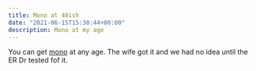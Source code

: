 ```yaml
---
title: Mono at 40ish
date: "2021-06-15T15:30:44+00:00"
description: Mono at my age
---
```

You can get [mono](https://www.mayoclinic.org/diseases-conditions/mononucleosis/symptoms-causes/syc-20350328) at any age. The wife got it and we had no idea until the ER Dr tested fof it. 